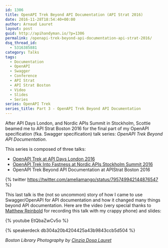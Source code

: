 ```yaml
---
id: 1306
title: OpenAPI Trek Beyond API Documentation (API Strat 2016)
date: 2016-11-28T18:54:40+00:00
author: Arnaud Lauret
layout: post
guid: http://apihandyman.io/?p=1306
permalink: /openapi-trek-beyond-api-documentation-api-strat-2016/
dsq_thread_id:
  - 5316385881
category: Talks
tags:
  - Documentation
  - OpenAPI
  - Swagger
  - Conference
  - API Strat
  - API Strat Boston
  - Video
  - Slides
  - Series
series: OpenAPI Trek
series_title: Part 3 - OpenAPI Trek Beyond API Documentation
---
```

After API Days London, and Nordic APIs Summit in Stockholm, Scottie beamed me to API Strat Boston 2016 for the final part of my OpenAPI specification (fka. Swagger specification) talk series: *OpenAPI Trek Beyond API Documentation*.

This series is composed of three talks:

- [OpenAPI Trek at API Days London 2016](/openapi-trek-api-days-london-2016/)
- [OpenAPI Trek Into Fastness at Nordic APIs Stockholm Summit 2016](/openapi-trek-into-fastness-nordic-apis-summit-2016/)
- OpenAPI Trek Beyond API Documentation at APIStrat Boston 2016

{% twitter https://twitter.com/ameliamango/status/795749942144876547 %}

This last talk is the (not so uncommon) story of how I came to use Swagger/OpenAPI for API documentation and how it changed many things beyond API documentation. Here are the video (very special thanks to [Matthew Reinbold](https://twitter.com/libel_vox) for recording this talk with my crappy phone) and slides:

{% youtube EtQbaZwCv5o %}

{% speakerdeck db304a20b4204425a43b9843ccb5d504 %}
  
*Boston Library Photography by [Cinzia Dosa Lauret](http://www.misterlapin.com)*